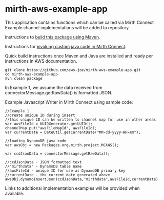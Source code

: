 # mirth-aws-example-app
This application contains functions which can be called via Mirth Connect
Example channel implementations will be added to repository

Instructions to [build this package using Maven](http://docs.aws.amazon.com/sdk-for-java/v1/developer-guide/setup-project-maven.html).

Instructions for [invoking custom java code in Mirth Connect](http://www.mirthcorp.com/community/wiki/display/mirth/How+to+create+and+invoke+custom+Java+code+in+Mirth+Connect).

Quick build instructions once Maven and Java are installed and ready per instructions in AWS documentation.
```
git clone https://github.com/aws-joe/mirth-aws-example-app.git
cd mirth-aws-example-app
mvn clean package
```

In Example 1, we assume the data received from connectorMessage.getRawData() is formatted JSON.

Example Javascript Writer in Mirth Connect using sample code:
```
//Example 1
//create unique ID during insert
//this unique ID can be written to channel map for use in other areas
var awsFileId = UUIDGenerator.getUUID();
channelMap.put("awsFileMapId", awsFileId);
var currentDate = DateUtil.getCurrentDate("MM-dd-yyyy-HH-mm");

//loading DynamoDB java code
var awsObj = new Packages.org.mirth.project.MCAWS();

var ccdJsonData = connectorMessage.getRawData();

//ccdJsonData - JSON formatted text
//"mirthdata" - DynamoDB table name
//awsFileId - unique ID for use as DynamoDB primary key
//currentDate - the current date generated above
awsObj.dynamoInsertJson(ccdJsonData,"mirthdata",awsFileId,currentDate);
```

Links to additional implementation examples will be provided when available.
